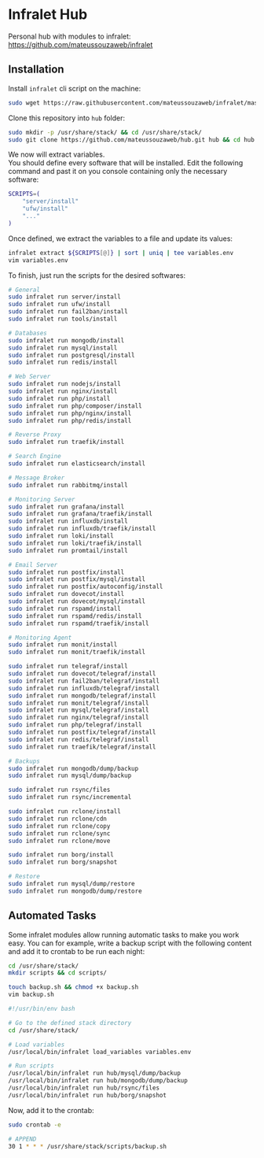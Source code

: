 # Infralet Hub

Personal hub with modules to infralet: \
<https://github.com/mateussouzaweb/infralet>

## Installation

Install ``infralet`` cli script on the machine:

```bash
sudo wget https://raw.githubusercontent.com/mateussouzaweb/infralet/master/infralet.sh -O /usr/local/bin/infralet && sudo chmod +x /usr/local/bin/infralet
```

Clone this repository into ``hub`` folder:

```bash
sudo mkdir -p /usr/share/stack/ && cd /usr/share/stack/
sudo git clone https://github.com/mateussouzaweb/hub.git hub && cd hub
```

We now will extract variables. \
You should define every software that will be installed. Edit the following command and past it on you console containing only the necessary software:

```bash
SCRIPTS=(
    "server/install"
    "ufw/install"
    "..."
)
```

Once defined, we extract the variables to a file and update its values:

```bash
infralet extract ${SCRIPTS[@]} | sort | uniq | tee variables.env
vim variables.env
```

To finish, just run the scripts for the desired softwares:

```bash
# General
sudo infralet run server/install
sudo infralet run ufw/install
sudo infralet run fail2ban/install
sudo infralet run tools/install

# Databases
sudo infralet run mongodb/install
sudo infralet run mysql/install
sudo infralet run postgresql/install
sudo infralet run redis/install

# Web Server
sudo infralet run nodejs/install
sudo infralet run nginx/install
sudo infralet run php/install
sudo infralet run php/composer/install
sudo infralet run php/nginx/install
sudo infralet run php/redis/install

# Reverse Proxy
sudo infralet run traefik/install

# Search Engine
sudo infralet run elasticsearch/install

# Message Broker
sudo infralet run rabbitmq/install

# Monitoring Server
sudo infralet run grafana/install
sudo infralet run grafana/traefik/install
sudo infralet run influxdb/install
sudo infralet run influxdb/traefik/install
sudo infralet run loki/install
sudo infralet run loki/traefik/install
sudo infralet run promtail/install

# Email Server
sudo infralet run postfix/install
sudo infralet run postfix/mysql/install
sudo infralet run postfix/autoconfig/install
sudo infralet run dovecot/install
sudo infralet run dovecot/mysql/install
sudo infralet run rspamd/install
sudo infralet run rspamd/redis/install
sudo infralet run rspamd/traefik/install

# Monitoring Agent
sudo infralet run monit/install
sudo infralet run monit/traefik/install

sudo infralet run telegraf/install
sudo infralet run dovecot/telegraf/install
sudo infralet run fail2ban/telegraf/install
sudo infralet run influxdb/telegraf/install
sudo infralet run mongodb/telegraf/install
sudo infralet run monit/telegraf/install
sudo infralet run mysql/telegraf/install
sudo infralet run nginx/telegraf/install
sudo infralet run php/telegraf/install
sudo infralet run postfix/telegraf/install
sudo infralet run redis/telegraf/install
sudo infralet run traefik/telegraf/install

# Backups
sudo infralet run mongodb/dump/backup
sudo infralet run mysql/dump/backup

sudo infralet run rsync/files
sudo infralet run rsync/incremental

sudo infralet run rclone/install
sudo infralet run rclone/cdn
sudo infralet run rclone/copy
sudo infralet run rclone/sync
sudo infralet run rclone/move

sudo infralet run borg/install
sudo infralet run borg/snapshot

# Restore
sudo infralet run mysql/dump/restore
sudo infralet run mongodb/dump/restore
```

## Automated Tasks

Some infralet modules allow running automatic tasks to make you work easy. You can for example, write a backup script with the following content and add it to crontab to be run each night:

```bash
cd /usr/share/stack/
mkdir scripts && cd scripts/

touch backup.sh && chmod +x backup.sh
vim backup.sh
```

```bash
#!/usr/bin/env bash

# Go to the defined stack directory
cd /usr/share/stack/

# Load variables
/usr/local/bin/infralet load_variables variables.env

# Run scripts
/usr/local/bin/infralet run hub/mysql/dump/backup
/usr/local/bin/infralet run hub/mongodb/dump/backup
/usr/local/bin/infralet run hub/rsync/files
/usr/local/bin/infralet run hub/borg/snapshot
```

Now, add it to the crontab:

```bash
sudo crontab -e
```

```bash
# APPEND
30 1 * * * /usr/share/stack/scripts/backup.sh
```
